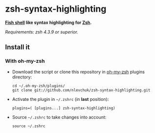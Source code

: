 zsh-syntax-highlighting
==========================================================================================================

**[Fish shell](http://www.fishshell.com) like syntax highlighting for [Zsh](http://www.zsh.org).**

*Requirements: zsh 4.3.9 or superior.*

## Install it

### With oh-my-zsh

* Download the script or clone this repository in [oh-my-zsh](http://github.com/robbyrussell/oh-my-zsh) plugins directory:

      cd ~/.oh-my-zsh/plugins/
      git clone git://github.com/nlevchuk/zsh-syntax-highlighting.git

* Activate the plugin in `~/.zshrc` (in **last** position):

      plugins=( [plugins...] zsh-syntax-highlighting)

* Source `~/.zshrc`  to take changes into account:
    
      source ~/.zshrc
